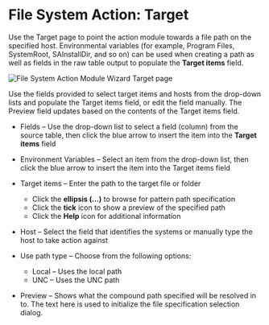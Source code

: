 # File System Action: Target

Use the Target page to point the action module towards a file path on the specified host.
Environmental variables (for example, Program Files, SystemRoot, SAInstallDir, and so on) can be
used when creating a path as well as fields in the raw table output to populate the **Target items**
field.

![File System Action Module Wizard Target page](/img/versioned_docs/activitymonitor_7.1/activitymonitor/admin/search/query/target.webp)

Use the fields provided to select target items and hosts from the drop-down lists and populate the
Target items field, or edit the field manually. The Preview field updates based on the contents of
the Target items field.

- Fields – Use the drop-down list to select a field (column) from the source table, then click the
  blue arrow to insert the item into the **Target items** field
- Environment Variables – Select an item from the drop-down list, then click the blue arrow to
  insert the item into the Target items field
- Target items – Enter the path to the target file or folder

  - Click the **ellipsis (…)** to browse for pattern path specification
  - Click the **tick** icon to show a preview of the specified path
  - Click the **Help** icon for additional information

- Host – Select the field that identifies the systems or manually type the host to take action
  against
- Use path type – Choose from the following options:

  - Local – Uses the local path
  - UNC – Uses the UNC path

- Preview – Shows what the compound path specified will be resolved in to. The text here is used to
  initialize the file specification selection dialog.
